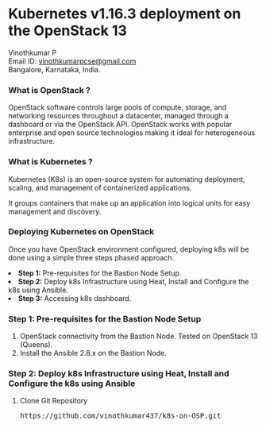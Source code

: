# Kubernetes v1.16.3 deployment on the OpenStack 13

Vinothkumar P<br>
Email ID: vinothkumarpcse@gmail.com<br>
Bangalore, Karnataka, India.<br>

<h3>What is OpenStack ?</h3>
<p>OpenStack software controls large pools of compute, storage, and networking resources throughout a datacenter, managed through a dashboard or via the OpenStack API. OpenStack works with popular enterprise and open source technologies making it ideal for heterogeneous infrastructure.</p>
<h3>What is Kubernetes ?</h3>
<p>Kubernetes (K8s) is an open-source system for automating deployment, scaling, and management of containerized applications.</p>
<p>It groups containers that make up an application into logical units for easy management and discovery.</p>

<h3>Deploying Kubernetes on OpenStack</h3>
<p>Once you have OpenStack environment configured, deploying k8s will be done using a simple three steps phased approach.</p>

<li><b>Step 1:</b> Pre-requisites for the Bastion Node Setup.</li>
<li><b>Step 2:</b> Deploy k8s Infrastructure using Heat, Install and Configure the k8s using Ansible.</li>
<li><b>Step 3:</b> Accessing k8s dashboard.</li>

<h3>Step 1: Pre-requisites for the Bastion Node Setup</h3>
<ol>
  <li>OpenStack connectivity from the Bastion Node. Tested on OpenStack 13 (Queens).</li>
  <li>Install the Ansible 2.8.x on the Bastion Node.</li>
</ol>

<h3>Step 2: Deploy k8s Infrastructure using Heat, Install and Configure the k8s using Ansible </h3>
<ol>
  <li><p>Clone Git Repository</p></li>
  <pre>https://github.com/vinothkumar437/k8s-on-OSP.git</pre>
</ol>
